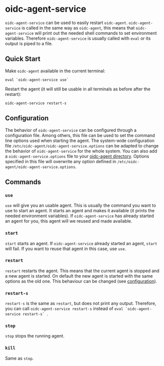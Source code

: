 # oidc-agent-service
`oidc-agent-service` can be used to easily restart `oidc-agent`.
`oidc-agent-service` is called in the same way as `oidc-agent`, this means that
`oidc-agent-service` will print out the needed shell commands to set environment
variables.
Therefore `oidc-agent-service` is usually called with `eval` or its output is
piped to a file.

## Quick Start
Make `oidc-agent` available in the current terminal:
```
eval `oidc-agent-service use`
```
Restart the agent (it will still be usable in all terminals as before after the
restart):
```
oidc-agent-service restart-s
```

## Configuration
The behavior of `oidc-agent-service` can be configured through a configuration
file. Among others, this file can be used to set the command line options used
when starting the agent.
The system-wide configuration file `/etc/oidc-agent/oidc-agent-service.options`
can be adapted to change the behavior of `oidc-agent-service` for the whole system.
You can also add a `oidc-agent-service.options` file to your [oidc-agent
directory](configuration/directory.md). Options specified in this file will
overwrite any option defined in `/etc/oidc-agent/oidc-agent-service.options`.


## Commands
### `use`
`use` will give you an usable agent. This is usually the command you want to use
to start an agent.
It starts an agent and makes it available (it prints the needed environment
variables). If `oidc-agent-service` has already started an agent for you, this
agent will we reused and made available.

### `start`
`start` starts an agent. If `oidc-agent-service` already started an agent,
`start` will fail. If you want to reuse that agent in this case, use `use`.

### `restart`
`restart` restarts the agent. This means that the current agent is stopped and a
new agent is started. On default the new agent is started with the same options
as the old one. This behaviour can be changed (see
[configuration](#configuration)).

### `restart-s`
`restart-s` is the same as `restart`, but does not print any output. Therefore,
you can call `oidc-agent-service restart-s` instead of ``eval `oidc-agent-service
restart-s` ``.

### `stop`
`stop` stops the running agent.

### `kill`
Same as `stop`.
